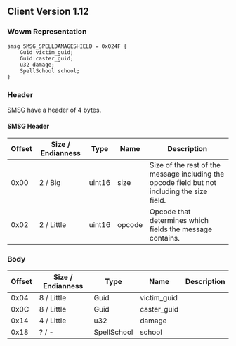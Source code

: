 ## Client Version 1.12

### Wowm Representation
```rust,ignore
smsg SMSG_SPELLDAMAGESHIELD = 0x024F {
    Guid victim_guid;    
    Guid caster_guid;    
    u32 damage;    
    SpellSchool school;    
}

```
### Header
SMSG have a header of 4 bytes.

#### SMSG Header
| Offset | Size / Endianness | Type   | Name   | Description |
| ------ | ----------------- | ------ | ------ | ----------- |
| 0x00   | 2 / Big           | uint16 | size   | Size of the rest of the message including the opcode field but not including the size field.|
| 0x02   | 2 / Little        | uint16 | opcode | Opcode that determines which fields the message contains.|
### Body
| Offset | Size / Endianness | Type | Name | Description |
| ------ | ----------------- | ---- | ---- | ----------- |
| 0x04 | 8 / Little | Guid | victim_guid |  |
| 0x0C | 8 / Little | Guid | caster_guid |  |
| 0x14 | 4 / Little | u32 | damage |  |
| 0x18 | ? / - | SpellSchool | school |  |
